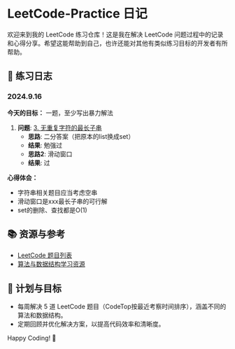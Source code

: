 # LeetCode-Practice 日记

欢迎来到我的 LeetCode 练习仓库！这是我在解决 LeetCode 问题过程中的记录和心得分享。希望这能帮助到自己，也许还能对其他有类似练习目标的开发者有所帮助。

## 📅 练习日志

### 2024.9.16

**今天的目标：** 一题，至少写出暴力解法

1. **问题**: [3. 无重复字符的最长子串](https://leetcode.cn/problems/longest-substring-without-repeating-characters/)
   - **思路**: 二分答案（把原本的list换成set）
   - **结果**: 勉强过
   - **思路2**: 滑动窗口
   - **结果**: 过

**心得体会：** 
   - 字符串相关题目应当考虑空串
   - 滑动窗口是xxx最长子串的可行解
   - set的删除、查找都是O(1)

## 📚 资源与参考

- [LeetCode 题目列表](https://leetcode.com/problemset/all/)
- [算法与数据结构学习资源](https://github.com/TheAlgorithms/Python)

## 📝 计划与目标

- 每周解决 5 道 LeetCode 题目（CodeTop按最近考察时间排序），涵盖不同的算法和数据结构。
- 定期回顾并优化解决方案，以提高代码效率和清晰度。

Happy Coding! 🎉

